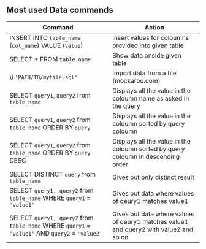 ## Most used Data commands

Command     | Action |
------------|--------|
INSERT INTO `table_name` (`col_name`) VALUE (`value`) | Insert values for coloumns provided into given table |
SELECT * FROM `table_name` | Show data onside given table |
\i `'PATH/TO/myfile.sql'` | Import data from a file (mockaroo.com) |
SELECT `query1`, `query2` from `table_name` | Displays all the value in the coloumn name as asked in the query
SELECT `query1`, `query2` from `table_name` ORDER BY `query` | Displays all the value in the coloumn sorted by query coloumn
SELECT `query1`, `query2` from `table_name` ORDER BY `query` DESC | Displays all the value in the coloumn sorted by query coloumn in descending order
SELECT DISTINCT `query` from `table_name` | Gives out only distinct result
SELECT `query1, query2` from `table_name` WHERE `query1` = `'value1'` | Gives out data where values of qeury1 matches value1
SELECT `query1, query2` from `table_name` WHERE `query1` = `'value1'` AND `query2` = `'value2'`  | Gives out data where values of qeury1 matches value1 and query2 with value2 and so on
